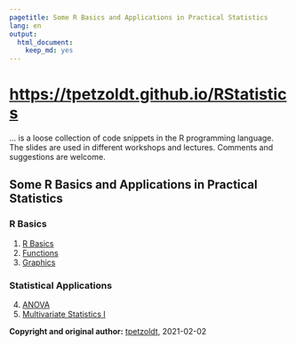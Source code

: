 ```yaml
---
pagetitle: Some R Basics and Applications in Practical Statistics
lang: en
output: 
  html_document: 
    keep_md: yes
---
```


# https://tpetzoldt.github.io/RStatistics

... is a loose collection of code snippets in the R programming language. 
The slides are used in different workshops and lectures. 
Comments and suggestions are welcome.

## Some R Basics and Applications in Practical Statistics

### R Basics

1. [R Basics](https://tpetzoldt.github.io/RBasics/RBasics.html)
2. [Functions](https://tpetzoldt.github.io/RBasics/Functions.html)
3. [Graphics](https://tpetzoldt.github.io/RBasics/Graphics.html)

### Statistical Applications

4. [ANOVA](https://tpetzoldt.github.io/RStatistics/slides-anova.html)
5. [Multivariate Statistics I](https://tpetzoldt.github.io/RStatistics/multivar-3d.html)


**Copyright and original author:** [tpetzoldt](https://github.com/tpetzoldt), 2021-02-02
